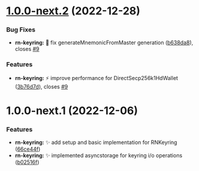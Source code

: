# [1.0.0-next.2](https://github.com/nabla-studio/nablajs/compare/rn-keyring-v1.0.0-next.1...rn-keyring-v1.0.0-next.2) (2022-12-28)


### Bug Fixes

* **rn-keyring:** :bug: fix generateMnemonicFromMaster generation ([b638da8](https://github.com/nabla-studio/nablajs/commit/b638da817f7b4cf35e4356928fa73353cf27ee40)), closes [#9](https://github.com/nabla-studio/nablajs/issues/9)


### Features

* **rn-keyring:** :zap: improve performance for DirectSecp256k1HdWallet ([3b76d7d](https://github.com/nabla-studio/nablajs/commit/3b76d7daf9a49f136ef902c16601aee4fd73bf18)), closes [#9](https://github.com/nabla-studio/nablajs/issues/9)

# 1.0.0-next.1 (2022-12-06)


### Features

* **rn-keyring:** :sparkles: add setup and basic implementation for RNKeyring ([66ce44f](https://github.com/nabla-studio/nablajs/commit/66ce44f466f7ed900098161d3de0e0b3ff6f8118))
* **rn-keyring:** :sparkles: implemented asyncstorage for keyring i/o operations ([b02516f](https://github.com/nabla-studio/nablajs/commit/b02516f1b68e6c189c15c5004eab37ac56246f63))
